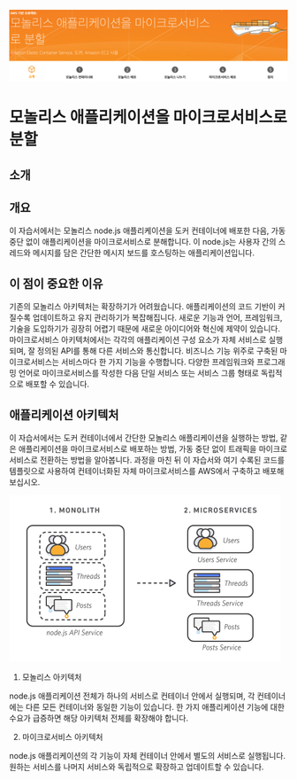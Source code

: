 ![](./images/screenshot-2022-04-24%2017.06.09.png)

<!-- [원본](https://aws.amazon.com/ko/getting-started/hands-on/break-monolith-app-microservices-ecs-docker-ec2/)
[GITHUB](https://github.com/awslabs/amazon-ecs-nodejs-microservices) -->

# 모놀리스 애플리케이션을 마이크로서비스로 분할

## 소개

## 개요
이 자습서에서는 모놀리스 node.js 애플리케이션을 도커 컨테이너에 배포한 다음, 가동 중단 없이 애플리케이션을 마이크로서비스로 분해합니다. 이 node.js는 사용자 간의 스레드와 메시지를 담은 간단한 메시지 보드를 호스팅하는 애플리케이션입니다.

## 이 점이 중요한 이유
기존의 모놀리스 아키텍처는 확장하기가 어려웠습니다. 애플리케이션의 코드 기반이 커질수록 업데이트하고 ​유지 관리하기가 복잡해집니다. 새로운 기능과 언어, 프레임워크, 기술을 도입하기가 굉장히 어렵기 때문에 새로운 아이디어와 혁신에 제약이 있습니다.
마이크로서비스 아키텍처에서는 각각의 애플리케이션 구성 요소가 자체 서비스로 실행되며, 잘 정의된 API를 통해 다른 서비스와 통신합니다. 비즈니스 기능 위주로 구축된 마이크로서비스는 서비스마다 한 가지 기능을 수행합니다. 다양한 프레임워크와 프로그래밍 언어로 마이크로서비스를 작성한 다음 단일 서비스 또는 서비스 그룹 형태로 독립적으로 배포할 수 있습니다.

## 애플리케이션 아키텍처
이 자습서에서는 도커 컨테이너에서 간단한 모놀리스 애플리케이션을 실행하는 방법, 같은 애플리케이션을 마이크로서비스로 배포하는 방법, 가동 중단 없이 트래픽을 마이크로서비스로 전환하는 방법을 알아봅니다. 과정을 마친 뒤 이 자습서와 여기 수록된 코드를 템플릿으로 사용하여 컨테이너화된 자체 마이크로서비스를 AWS에서 구축하고 배포해 보십시오.

![](./images/monolith_1-monolith-microservices.70b547e30e30b013051d58a93a6e35e77408a2a8.png)

1. 모놀리스 아키텍처

node.js 애플리케이션 전체가 하나의 서비스로 컨테이너 안에서 실행되며, 각 컨테이너에는 다른 모든 컨테이너와 동일한 기능이 있습니다. 한 가지 애플리케이션 기능에 대한 수요가 급증하면 해당 아키텍처 전체를 확장해야 합니다.
 
2. 마이크로서비스 아키텍처

node.js 애플리케이션의 각 기능이 자체 컨테이너 안에서 별도의 서비스로 실행됩니다. 원하는 서비스를 나머지 서비스와 독립적으로 확장하고 업데이트할 수 있습니다.

<!-- [다음: 모놀리스 컨테이너화 시작](./module-one.md)